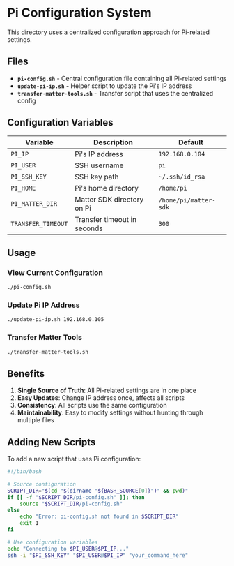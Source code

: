 # Pi Configuration System

This directory uses a centralized configuration approach for Pi-related settings.

## Files

- **`pi-config.sh`** - Central configuration file containing all Pi-related settings
- **`update-pi-ip.sh`** - Helper script to update the Pi's IP address
- **`transfer-matter-tools.sh`** - Transfer script that uses the centralized config

## Configuration Variables

| Variable | Description | Default |
|----------|-------------|---------|
| `PI_IP` | Pi's IP address | `192.168.0.104` |
| `PI_USER` | SSH username | `pi` |
| `PI_SSH_KEY` | SSH key path | `~/.ssh/id_rsa` |
| `PI_HOME` | Pi's home directory | `/home/pi` |
| `PI_MATTER_DIR` | Matter SDK directory on Pi | `/home/pi/matter-sdk` |
| `TRANSFER_TIMEOUT` | Transfer timeout in seconds | `300` |

## Usage

### View Current Configuration
```bash
./pi-config.sh
```

### Update Pi IP Address
```bash
./update-pi-ip.sh 192.168.0.105
```

### Transfer Matter Tools
```bash
./transfer-matter-tools.sh
```

## Benefits

1. **Single Source of Truth**: All Pi-related settings are in one place
2. **Easy Updates**: Change IP address once, affects all scripts
3. **Consistency**: All scripts use the same configuration
4. **Maintainability**: Easy to modify settings without hunting through multiple files

## Adding New Scripts

To add a new script that uses Pi configuration:

```bash
#!/bin/bash

# Source configuration
SCRIPT_DIR="$(cd "$(dirname "${BASH_SOURCE[0]}")" && pwd)"
if [[ -f "$SCRIPT_DIR/pi-config.sh" ]]; then
    source "$SCRIPT_DIR/pi-config.sh"
else
    echo "Error: pi-config.sh not found in $SCRIPT_DIR"
    exit 1
fi

# Use configuration variables
echo "Connecting to $PI_USER@$PI_IP..."
ssh -i "$PI_SSH_KEY" "$PI_USER@$PI_IP" "your_command_here"
``` 